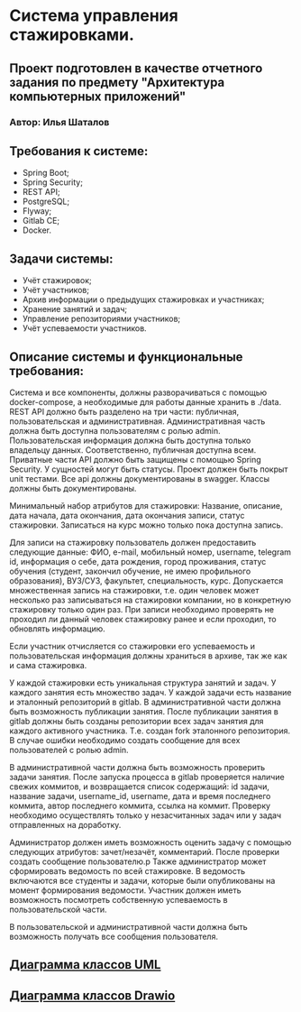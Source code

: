 # Система управления стажировками.
## Проект подготовлен в качестве отчетного задания по предмету "Архитектура компьютерных приложений"
### Автор: Илья Шаталов
## Требования к системе:
- Spring Boot;
- Spring Security;
- REST API;
- PostgreSQL;
- Flyway;
- Gitlab CE;
- Docker.

## Задачи системы:
- Учёт стажировок;
- Учёт участников;
- Архив информации о предыдущих стажировках и участниках;
- Хранение занятий и задач;
- Управление репозиториями участников;
- Учёт успеваемости участников.

## Описание системы и функциональные требования:

Система и все компоненты, должны разворачиваться с помощью docker-compose, 
а необходимые для работы данные хранить в ./data. 
REST API должно быть разделено на три части: публичная, пользовательская и административная. 
Административная часть должна быть доступна пользователям с ролью admin. 
Пользовательская информация должна быть доступна только владельцу данных. 
Соответственно, публичная доступна всем.
Приватные части API должно быть защищены с помощью Spring Security. 
У сущностей могут быть статусы. Проект должен быть покрыт unit тестами. 
Все api должны документированы в swagger. Классы должны быть документированы.

Минимальный набор атрибутов для стажировки: Название, описание, дата начала, дата окончания, 
дата окончания записи, статус стажировки. Записаться на курс можно только пока доступна запись.

Для записи на стажировку пользователь должен предоставить следующие данные:
ФИО, e-mail, мобильный номер, username, telegram id, информация о себе, дата рождения, 
город проживания, статус обучения (студент, закончил обучение, не имею профильного образования), 
ВУЗ/СУЗ, факультет, специальность, курс. 
Допускается множественная запись на стажировки, т.е. один человек может несколько раз записываться 
на стажировки компании, но в конкретную стажировку только один раз. При записи необходимо проверять 
не проходил ли данный человек стажировку ранее и если проходил, то обновлять информацию.

Если участник отчисляется со стажировки его успеваемость и пользовательская информация должны храниться в архиве, 
так же как и сама стажировка.

У каждой стажировки есть уникальная структура занятий и задач. 
У каждого занятия есть множество задач. У каждой задачи есть название и эталонный репозиторий в gitlab. 
В административной части должна быть возможность публикации занятия. 
После публикации занятия в gitlab должны быть созданы репозитории всех задач занятия для каждого активного участника.
Т.е. создан fork эталонного репозитория.
В случае ошибки необходимо создать сообщение для всех пользователей с ролью admin.

В административной части должна быть возможность проверить задачи занятия. 
После запуска процесса в gitlab проверяется наличие свежих коммитов, и возвращается список содержащий: 
id задачи, название задачи, username_id, username, дата и время последнего коммита, 
автор последнего коммита, ссылка на коммит. Проверку необходимо осуществлять только у незасчитанных задач 
или у задач отправленных на доработку.

Администратор должен иметь возможность оценить задачу с помощью следующих атрибутов: 
зачет/незачёт, комментарий. После проверки создать сообщение пользователю.р
Также администратор может сформировать ведомость по всей стажировке. 
В ведомость включаются все студенты и задачи, которые были опубликованы на момент формирования 
ведомости. Участник должен иметь возможность посмотреть собственную успеваемость в 
пользовательской части.

В пользовательской и административной части должна быть возможность 
получать все сообщения пользователя. 

## [Диаграмма классов UML](project.uml)
## [Диаграмма классов Drawio](diagramm.drawio)